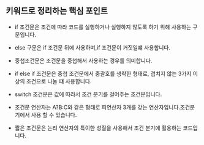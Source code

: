 ## 키워드로 정리하는 핵심 포인트

- if 조건문은 조건에 따라 코드를 실행하거나 실행하지 않도록 하기 위해 사용하는 구문입니다.
- else 구문은 if 조건문 뒤에 사용하며,if 조건문이 거짓일떄 사용합니다.
- 중첩조건문은 조건문을 중첩해서 사용하는 경우를 의미합니다.
- if else if 조건문은 중첩 조건문에서 중괄호를 생략한 형태로, 겹치지 않는 3가지 이상의 조건으로 나눌 떄 사용합니다.

- switch 조건문은 값에 따라서 조건 분기를 걸어주는 조건문입니다.
- 조건문 연산자는 A?B:C와 같은 형태로 피연산자 3개를 갖는 연산자입니다.조건분기에서 사용 할 수 있습니다.
- 짧은 조건문은 논리 연산자의 특이한 성질을 사용해서 조건 분기에 활용하는 코드입니다.
